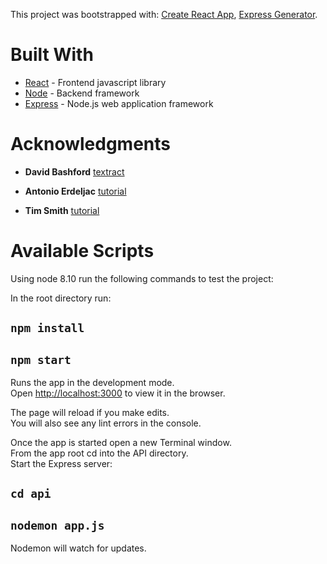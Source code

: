 This project was bootstrapped with:
[Create React App](https://github.com/facebook/create-react-app),
[Express Generator](https://www.npmjs.com/package/express-generator).

# Built With

- [React](https://reactjs.org/) - Frontend javascript library
- [Node](https://nodejs.org/en/) - Backend framework
- [Express](https://expressjs.com/) - Node.js web application framework

# Acknowledgments

- **David Bashford** [textract](https://www.npmjs.com/package/textract)

- **Antonio Erdeljac** [tutorial](https://medium.com/@_aerdeljac/file-upload-with-node-js-react-js-686e342ad7e7)

- **Tim Smith** [tutorial](https://dev.to/iam_timsmith/lets-build-a-search-bar-in-react-120j)

# Available Scripts

Using node 8.10 run the following commands to test the project:

In the root directory run:

## `npm install`

## `npm start`

Runs the app in the development mode.<br>
Open <http://localhost:3000> to view it in the browser.

The page will reload if you make edits.<br>
You will also see any lint errors in the console.

Once the app is started open a new Terminal window.<br>
From the app root cd into the API directory.<br>
Start the Express server:<br>

## `cd api`

## `nodemon app.js`

Nodemon will watch for updates.
